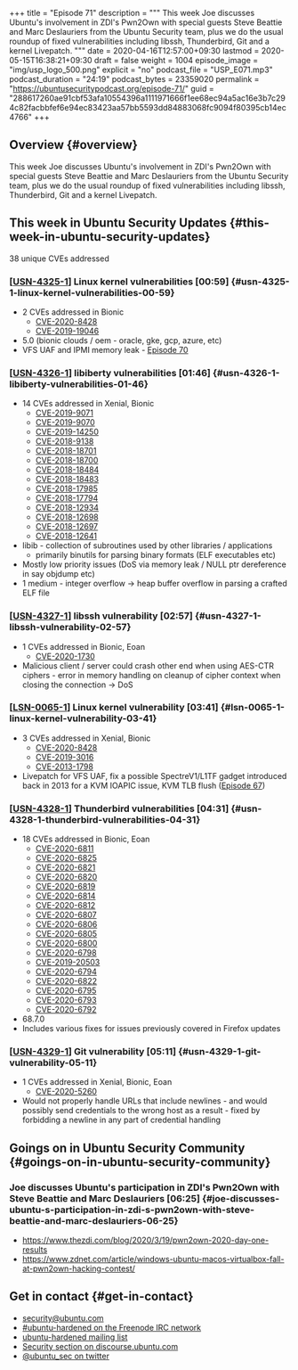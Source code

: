 +++
title = "Episode 71"
description = """
  This week Joe discusses Ubuntu's involvement in ZDI's Pwn2Own with special
  guests Steve Beattie and Marc Deslauriers from the Ubuntu Security team,
  plus we do the usual roundup of fixed vulnerabilities including libssh,
  Thunderbird, Git and a kernel Livepatch.
  """
date = 2020-04-16T12:57:00+09:30
lastmod = 2020-05-15T16:38:21+09:30
draft = false
weight = 1004
episode_image = "img/usp_logo_500.png"
explicit = "no"
podcast_file = "USP_E071.mp3"
podcast_duration = "24:19"
podcast_bytes = 23359020
permalink = "https://ubuntusecuritypodcast.org/episode-71/"
guid = "288617260ae91cbf53afa10554396a1111971666f1ee68ec94a5ac16e3b7c294c82facbbfef6e94ec83423aa57bb5593dd84883068fc9094f80395cb14ec4766"
+++

## Overview {#overview}

This week Joe discusses Ubuntu's involvement in ZDI's Pwn2Own with special
guests Steve Beattie and Marc Deslauriers from the Ubuntu Security team,
plus we do the usual roundup of fixed vulnerabilities including libssh,
Thunderbird, Git and a kernel Livepatch.


## This week in Ubuntu Security Updates {#this-week-in-ubuntu-security-updates}

38 unique CVEs addressed


### [[USN-4325-1](https://usn.ubuntu.com/4325-1/)] Linux kernel vulnerabilities [00:59] {#usn-4325-1-linux-kernel-vulnerabilities-00-59}

-   2 CVEs addressed in Bionic
    -   [CVE-2020-8428](https://people.canonical.com/~ubuntu-security/cve/CVE-2020-8428) <!-- medium -->
    -   [CVE-2019-19046](https://people.canonical.com/~ubuntu-security/cve/CVE-2019-19046) <!-- low -->
-   5.0 (bionic clouds / oem - oracle, gke, gcp, azure, etc)
-   VFS UAF and IPMI memory leak - [Episode 70](https://ubuntusecuritypodcast.org/episode-70/)


### [[USN-4326-1](https://usn.ubuntu.com/4326-1/)] libiberty vulnerabilities [01:46] {#usn-4326-1-libiberty-vulnerabilities-01-46}

-   14 CVEs addressed in Xenial, Bionic
    -   [CVE-2019-9071](https://people.canonical.com/~ubuntu-security/cve/CVE-2019-9071) <!-- low -->
    -   [CVE-2019-9070](https://people.canonical.com/~ubuntu-security/cve/CVE-2019-9070) <!-- low -->
    -   [CVE-2019-14250](https://people.canonical.com/~ubuntu-security/cve/CVE-2019-14250) <!-- medium -->
    -   [CVE-2018-9138](https://people.canonical.com/~ubuntu-security/cve/CVE-2018-9138) <!-- low -->
    -   [CVE-2018-18701](https://people.canonical.com/~ubuntu-security/cve/CVE-2018-18701) <!-- low -->
    -   [CVE-2018-18700](https://people.canonical.com/~ubuntu-security/cve/CVE-2018-18700) <!-- low -->
    -   [CVE-2018-18484](https://people.canonical.com/~ubuntu-security/cve/CVE-2018-18484) <!-- low -->
    -   [CVE-2018-18483](https://people.canonical.com/~ubuntu-security/cve/CVE-2018-18483) <!-- low -->
    -   [CVE-2018-17985](https://people.canonical.com/~ubuntu-security/cve/CVE-2018-17985) <!-- low -->
    -   [CVE-2018-17794](https://people.canonical.com/~ubuntu-security/cve/CVE-2018-17794) <!-- low -->
    -   [CVE-2018-12934](https://people.canonical.com/~ubuntu-security/cve/CVE-2018-12934) <!-- low -->
    -   [CVE-2018-12698](https://people.canonical.com/~ubuntu-security/cve/CVE-2018-12698) <!-- low -->
    -   [CVE-2018-12697](https://people.canonical.com/~ubuntu-security/cve/CVE-2018-12697) <!-- low -->
    -   [CVE-2018-12641](https://people.canonical.com/~ubuntu-security/cve/CVE-2018-12641) <!-- low -->
-   libib - collection of subroutines used by other libraries / applications
    -   primarily binutils for parsing binary formats (ELF executables etc)
-   Mostly low priority issues (DoS via memory leak / NULL ptr dereference in
    say objdump etc)
-   1 medium - integer overflow -> heap buffer overflow in parsing a crafted
    ELF file


### [[USN-4327-1](https://usn.ubuntu.com/4327-1/)] libssh vulnerability [02:57] {#usn-4327-1-libssh-vulnerability-02-57}

-   1 CVEs addressed in Bionic, Eoan
    -   [CVE-2020-1730](https://people.canonical.com/~ubuntu-security/cve/CVE-2020-1730) <!-- medium -->
-   Malicious client / server could crash other end when using AES-CTR
    ciphers - error in memory handling on cleanup of cipher context when
    closing the connection -> DoS


### [[LSN-0065-1](https://lists.ubuntu.com/archives/ubuntu-security-announce/2020-April/005391.html)] Linux kernel vulnerability [03:41] {#lsn-0065-1-linux-kernel-vulnerability-03-41}

-   3 CVEs addressed in Xenial, Bionic
    -   [CVE-2020-8428](https://people.canonical.com/~ubuntu-security/cve/CVE-2020-8428) <!-- medium -->
    -   [CVE-2019-3016](https://people.canonical.com/~ubuntu-security/cve/CVE-2019-3016) <!-- medium -->
    -   [CVE-2013-1798](https://people.canonical.com/~ubuntu-security/cve/CVE-2013-1798) <!-- medium -->
-   Livepatch for VFS UAF, fix a possible SpectreV1/L1TF gadget introduced
    back in 2013 for a KVM IOAPIC issue, KVM TLB flush ([Episode 67](https://ubuntusecuritypodcast.org/episode-67/))


### [[USN-4328-1](https://usn.ubuntu.com/4328-1/)] Thunderbird vulnerabilities [04:31] {#usn-4328-1-thunderbird-vulnerabilities-04-31}

-   18 CVEs addressed in Bionic, Eoan
    -   [CVE-2020-6811](https://people.canonical.com/~ubuntu-security/cve/CVE-2020-6811) <!-- medium -->
    -   [CVE-2020-6825](https://people.canonical.com/~ubuntu-security/cve/CVE-2020-6825) <!-- medium -->
    -   [CVE-2020-6821](https://people.canonical.com/~ubuntu-security/cve/CVE-2020-6821) <!-- medium -->
    -   [CVE-2020-6820](https://people.canonical.com/~ubuntu-security/cve/CVE-2020-6820) <!-- high -->
    -   [CVE-2020-6819](https://people.canonical.com/~ubuntu-security/cve/CVE-2020-6819) <!-- high -->
    -   [CVE-2020-6814](https://people.canonical.com/~ubuntu-security/cve/CVE-2020-6814) <!-- medium -->
    -   [CVE-2020-6812](https://people.canonical.com/~ubuntu-security/cve/CVE-2020-6812) <!-- low -->
    -   [CVE-2020-6807](https://people.canonical.com/~ubuntu-security/cve/CVE-2020-6807) <!-- medium -->
    -   [CVE-2020-6806](https://people.canonical.com/~ubuntu-security/cve/CVE-2020-6806) <!-- medium -->
    -   [CVE-2020-6805](https://people.canonical.com/~ubuntu-security/cve/CVE-2020-6805) <!-- medium -->
    -   [CVE-2020-6800](https://people.canonical.com/~ubuntu-security/cve/CVE-2020-6800) <!-- medium -->
    -   [CVE-2020-6798](https://people.canonical.com/~ubuntu-security/cve/CVE-2020-6798) <!-- medium -->
    -   [CVE-2019-20503](https://people.canonical.com/~ubuntu-security/cve/CVE-2019-20503) <!-- medium -->
    -   [CVE-2020-6794](https://people.canonical.com/~ubuntu-security/cve/CVE-2020-6794) <!-- medium -->
    -   [CVE-2020-6822](https://people.canonical.com/~ubuntu-security/cve/CVE-2020-6822) <!-- medium -->
    -   [CVE-2020-6795](https://people.canonical.com/~ubuntu-security/cve/CVE-2020-6795) <!-- medium -->
    -   [CVE-2020-6793](https://people.canonical.com/~ubuntu-security/cve/CVE-2020-6793) <!-- medium -->
    -   [CVE-2020-6792](https://people.canonical.com/~ubuntu-security/cve/CVE-2020-6792) <!-- low -->
-   68.7.0
-   Includes various fixes for issues previously covered in Firefox updates


### [[USN-4329-1](https://usn.ubuntu.com/4329-1/)] Git vulnerability [05:11] {#usn-4329-1-git-vulnerability-05-11}

-   1 CVEs addressed in Xenial, Bionic, Eoan
    -   [CVE-2020-5260](https://people.canonical.com/~ubuntu-security/cve/CVE-2020-5260) <!-- medium -->
-   Would not properly handle URLs that include newlines - and would possibly
    send credentials to the wrong host as a result - fixed by forbidding a
    newline in any part of credential handling


## Goings on in Ubuntu Security Community {#goings-on-in-ubuntu-security-community}


### Joe discusses Ubuntu's participation in ZDI's Pwn2Own with Steve Beattie and Marc Deslauriers [06:25] {#joe-discusses-ubuntu-s-participation-in-zdi-s-pwn2own-with-steve-beattie-and-marc-deslauriers-06-25}

-   <https://www.thezdi.com/blog/2020/3/19/pwn2own-2020-day-one-results>
-   <https://www.zdnet.com/article/windows-ubuntu-macos-virtualbox-fall-at-pwn2own-hacking-contest/>


## Get in contact {#get-in-contact}

-   [security@ubuntu.com](mailto:security@ubuntu.com)
-   [#ubuntu-hardened on the Freenode IRC network](http://webchat.freenode.net/#ubuntu-hardened)
-   [ubuntu-hardened mailing list](https://lists.ubuntu.com/mailman/listinfo/ubuntu-hardened)
-   [Security section on discourse.ubuntu.com](https://discourse.ubuntu.com/c/security)
-   [@ubuntu\_sec on twitter](https://twitter.com/ubuntu%5Fsec)